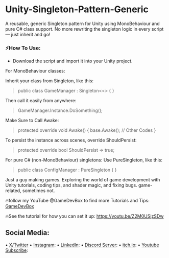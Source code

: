 # Unity-Singleton-Pattern-Generic
A reusable, generic Singleton pattern for Unity using MonoBehaviour and pure C# class support.
No more rewriting the singleton logic in every script — just inherit and go!
### ⚡How To Use:
- Download the script and import it into your Unity project.

For MonoBehaviour classes:

Inherit your class from Singleton<T>, like this:

> public class GameManager : Singleton<<<GameManager></GameManager>> { }

Then call it easily from anywhere:

> GameManager.Instance.DoSomething();

Make Sure to Call Awake:

> protected override void Awake()
> {
>    base.Awake();
>    // Other Codes
> }

To persist the instance across scenes, override ShouldPersist:

> protected override bool ShouldPersist => true;

For pure C# (non-MonoBehaviour) singletons:
Use PureSingleton<T>, like this:

> public class ConfigManager : PureSingleton<ConfigManager> { }


Just a guy making games.
Exploring the world of game development with Unity tutorials, coding tips, and shader magic, and fixing bugs.
game-related, sometimes not.

🔥follow my YouTube @GameDevBox to find more Tutorials and Tips: [GameDevBox](https://www.youtube.com/@GameDevBox)

🔥See the tutorial for how you can set it up: https://youtu.be/Z2M0USjzSDw

## Social Media: 
• [X/Twitter](https://x.com/ArianKhatiban)
• [Instagram](https://www.instagram.com/arian.khatiban):
• [LinkedIn](https://www.linkedin.com/in/arian-khatiban-49b30017a/):
• [Discord Server](https://discord.gg/8hpGqBgXmz):
• [itch.io](https://cloudtears.itch.io/):
• [Youtube Subscribe](https://www.youtube.com/channel/UCgXs2PTiL19Rv1qOn1SI7XQ?sub_confirmation=1):
